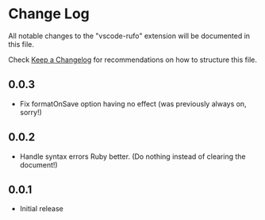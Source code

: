 # Change Log
All notable changes to the "vscode-rufo" extension will be documented in this file.

Check [Keep a Changelog](http://keepachangelog.com/) for recommendations on how to structure this file.

## 0.0.3
- Fix formatOnSave option having no effect (was previously always on, sorry!)

## 0.0.2
- Handle syntax errors Ruby better. (Do nothing instead of clearing the document!)

## 0.0.1
- Initial release
